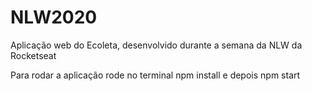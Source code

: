 # NLW2020
Aplicação web do Ecoleta, desenvolvido durante a semana da NLW da Rocketseat

Para rodar a aplicação rode no terminal npm install e depois npm start

